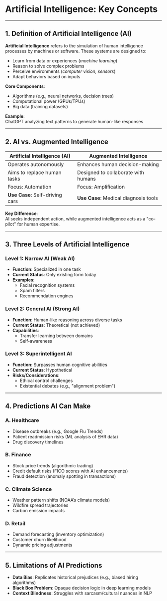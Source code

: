 # Artificial Intelligence: Key Concepts

---

## 1. Definition of Artificial Intelligence (AI)
**Artificial Intelligence** refers to the simulation of human intelligence processes by machines or software. These systems are designed to:  
- Learn from data or experiences (*machine learning*)  
- Reason to solve complex problems  
- Perceive environments (*computer vision, sensors*)  
- Adapt behaviors based on inputs  

**Core Components**:  
- Algorithms (e.g., neural networks, decision trees)  
- Computational power (GPUs/TPUs)  
- Big data (training datasets)  

**Example**:  
    ChatGPT analyzing text patterns to generate human-like responses.

---

## 2. AI vs. Augmented Intelligence

| **Artificial Intelligence (AI)**        | **Augmented Intelligence**           |  
|------------------------------------------|---------------------------------------|  
| Operates autonomously                    | Enhances human decision-making        |  
| Aims to replace human tasks              | Designed to collaborate with humans   |  
| Focus: Automation                         | Focus: Amplification                  |  
| **Use Case**: Self-driving cars          | **Use Case**: Medical diagnosis tools |  

**Key Difference**:  
AI seeks independent action, while augmented intelligence acts as a "co-pilot" for human expertise.

---

## 3. Three Levels of Artificial Intelligence

### Level 1: Narrow AI (Weak AI)  
- **Function**: Specialized in one task  
- **Current Status**: Only existing form today  
- **Examples**:  
    - Facial recognition systems  
    - Spam filters  
    - Recommendation engines  

### Level 2: General AI (Strong AI)  
- **Function**: Human-like reasoning across diverse tasks  
- **Current Status**: Theoretical (not achieved)  
- **Capabilities**:  
    - Transfer learning between domains  
    - Self-awareness  

### Level 3: Superintelligent AI  
- **Function**: Surpasses human cognitive abilities  
- **Current Status**: Hypothetical  
- **Risks/Considerations**:  
    - Ethical control challenges  
    - Existential debates (e.g., "alignment problem")  

---

## 4. Predictions AI Can Make

### A. Healthcare  
- Disease outbreaks (e.g., Google Flu Trends)  
- Patient readmission risks (ML analysis of EHR data)  
- Drug discovery timelines  

### B. Finance  
- Stock price trends (algorithmic trading)  
- Credit default risks (FICO scores with AI enhancements)  
- Fraud detection (anomaly spotting in transactions)  

### C. Climate Science  
- Weather pattern shifts (NOAA’s climate models)  
- Wildfire spread trajectories  
- Carbon emission impacts  

### D. Retail  
- Demand forecasting (inventory optimization)  
- Customer churn likelihood  
- Dynamic pricing adjustments  

---

## 5. Limitations of AI Predictions  
- **Data Bias**: Replicates historical prejudices (e.g., biased hiring algorithms)  
- **Black Box Problem**: Opaque decision logic in deep learning models  
- **Context Blindness**: Struggles with sarcasm/cultural nuances in NLP  
